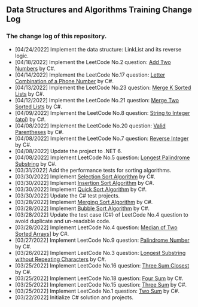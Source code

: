 ## Data Structures and Algorithms Training Change Log
### The change log of this repository.

* [04/24/2022] Implement the data structure: LinkList and its reverse logic.
* [04/18/2022] Implement the LeetCode No.2 question: [Add Two Numbers](leetcode/questions/Question2.md) by C#.
* [04/14/2022] Implement the LeetCode No.17 question: [Letter Combination of a Phone Number](leetcode/questions/Question17.md) by C#.
* [04/13/2022] Implement the LeetCode No.23 question: [Merge K Sorted Lists](leetcode/questions/Question23.md) by C#.
* [04/12/2022] Implement the LeetCode No.21 question: [Merge Two Sorted Lists](leetcode/questions/Question21.md) by C#.
* [04/09/2022] Implement the LeetCode No.8 question: [String to Integer (atoi)](leetcode/questions/Question8.md) by C#.
* [04/08/2022] Implement the LeetCode No.20 question: [Valid Parentheses](leetcode/questions/Question20.md) by C#.
* [04/08/2022] Implement the LeetCode No.7 question: [Reverse Integer](leetcode/questions/Question7.md) by C#.
* [04/08/2022] Update the project to .NET 6.
* [04/08/2022] Implement LeetCode No.5 question: [Longest Palindrome Substring](leetcode/questions/Question5.md) by C#.
* [03/31/2022] Add the performance tests for sorting algorithms.
* [03/30/2022] Implement [Selection Sort Algorithm](csharpsrc/Algorithms/SortingHelpers/SelectionSortHelper.cs) by C#.
* [03/30/2022] Implement [Insertion Sort Algorithm](csharpsrc/Algorithms/SortingHelpers/InsertionSortHelper.cs) by C#.
* [03/30/2022] Implement [Quick Sort Algorithm](csharpsrc/Algorithms/SortingHelpers/QuickSortHelper.cs) by C#.
* [03/30/2022] Update the C# test projects.
* [03/28/2022] Implement [Merging Sort Algorithm](csharpsrc/Algorithms/SortingHelpers/MergingSortHelper.cs) by C#.
* [03/28/2022] Implement [Bubble Sort Algorithm](csharpsrc/Algorithms/SortingHelpers/BubbleSortHelper.cs) by C#.
* [03/28/2022] Update the test case (C#) of LeetCode No.4 question to avoid duplicate and un-readable code.
* [03/28/2022] Implement LeetCode No.4 question: [Median of Two Sorted Arrays](leetcode/questions/Question4.md)] by C#.
* [03/27/2022] Implement LeetCode No.9 question: [Palindrome Number](leetcode/questions/Question9.md) by C#.
* [03/26/2022] Implement LeetCode No.3 question: [Longest Substring without Repeating Characters](leetcode/questions/Question3.md) by C#.
* [03/25/2022] Implement LeetCode No.16 question: [Three Sum Closest](leetcode/questions/Question16.md) by C#.
* [03/25/2022] Implement LeetCode No.18 question: [Four Sum](leetcode/questions/Question18.md) by C#.
* [03/25/2022] Implement LeetCode No.15 question: [Three Sum](leetcode/questions/Question15.md) by C#.
* [03/25/2022] Implement LeetCode No.1 question: [Two Sum](leetcode/questions/Question1.md) by C#.
* [03/22/2022] Initialize C# solution and projects.

